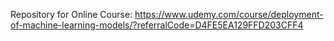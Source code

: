 ﻿Repository for Online Course:
https://www.udemy.com/course/deployment-of-machine-learning-models/?referralCode=D4FE5EA129FFD203CFF4
